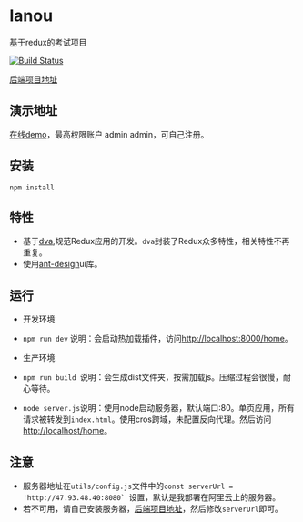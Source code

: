 # lanou

基于redux的考试项目

[![Build Status](https://travis-ci.org/MengStar/lanou.svg?branch=develop)](https://travis-ci.org/MengStar/lanou)

[后端项目地址](https://github.com/MengStar/BMS-BE)

## 演示地址
[在线demo](http://47.93.48.40/home)，最高权限账户 admin admin，可自己注册。

## 安装

```nodemon
npm install
```
## 特性

- 基于[dva](https://github.com/dvajs/dva/blob/master/README_zh-CN.md),规范Redux应用的开发。`dva`封装了Redux众多特性，相关特性不再重复。
- 使用[ant-design](https://ant.design/docs/react/introduce-cn)ui库。

## 运行

- 开发环境

- `npm run dev` 说明：会启动热加载插件，访问[http://localhost:8000/home](http://localhost:8000/home)。

- 生产环境

- `npm run build `说明：会生成dist文件夹，按需加载js。压缩过程会很慢，耐心等待。
- `node server.js`说明：使用node启动服务器，默认端口:80。单页应用，所有请求被转发到`index.html`。使用cros跨域，未配置反向代理。然后访问[http://localhost/home](http://localhost/home)。

## 注意

- 服务器地址在`utils/config.js`文件中的``const serverUrl = 'http://47.93.48.40:8080` ``设置，默认是我部署在阿里云上的服务器。
- 若不可用，请自己安装服务器，[后端项目地址](https://github.com/MengStar/BMS-BE)，然后修改`serverUrl`即可。

